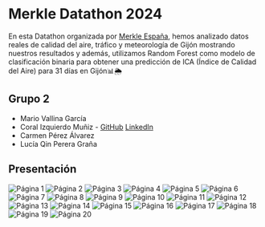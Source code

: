 # Merkle Datathon 2024
En esta Datathon organizada por [Merkle España](https://www.linkedin.com/company/merkle-espa%C3%B1a/), hemos analizado datos reales de calidad del aire, tráfico y meteorología de Gijón mostrando nuestros resultados y además, utilizamos Random Forest como modelo de clasificación binaria para obtener una predicción de ICA (Índice de Calidad del Aire) para 31 días en Gijón📊🌦️

## Grupo 2
- Mario Vallina García
- Coral Izquierdo Muñiz - [GitHub](https://github.com/coral2742) [LinkedIn](https://www.linkedin.com/in/coral-izquierdo)
- Carmen Pérez Álvarez
- Lucía Qin Perera Graña

## Presentación
![Página 1](images/Presentación%20Datathon%202024_page-0001.jpg)
![Página 2](images/Presentación%20Datathon%202024_page-0002.jpg)
![Página 3](images/Presentación%20Datathon%202024_page-0003.jpg)
![Página 4](images/Presentación%20Datathon%202024_page-0004.jpg)
![Página 5](images/Presentación%20Datathon%202024_page-0005.jpg)
![Página 6](images/Presentación%20Datathon%202024_page-0006.jpg)
![Página 7](images/Presentación%20Datathon%202024_page-0007.jpg)
![Página 8](images/Presentación%20Datathon%202024_page-0008.jpg)
![Página 9](images/Presentación%20Datathon%202024_page-0009.jpg)
![Página 10](images/Presentación%20Datathon%202024_page-0010.jpg)
![Página 11](images/Presentación%20Datathon%202024_page-0011.jpg)
![Página 12](images/Presentación%20Datathon%202024_page-0012.jpg)
![Página 13](images/Presentación%20Datathon%202024_page-0013.jpg)
![Página 14](images/Presentación%20Datathon%202024_page-0014.jpg)
![Página 15](images/Presentación%20Datathon%202024_page-0015.jpg)
![Página 16](images/Presentación%20Datathon%202024_page-0016.jpg)
![Página 17](images/Presentación%20Datathon%202024_page-0017.jpg)
![Página 18](images/Presentación%20Datathon%202024_page-0018.jpg)
![Página 19](images/Presentación%20Datathon%202024_page-0019.jpg)
![Página 20](images/Presentación%20Datathon%202024_page-0020.jpg)
